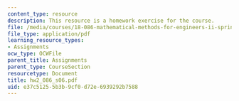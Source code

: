 ```yaml
---
content_type: resource
description: This resource is a homework exercise for the course.
file: /media/courses/18-086-mathematical-methods-for-engineers-ii-spring-2006/e37c51255b3b9cf0d72e6939292b7588_hw2_086_s06.pdf
file_type: application/pdf
learning_resource_types:
- Assignments
ocw_type: OCWFile
parent_title: Assignments
parent_type: CourseSection
resourcetype: Document
title: hw2_086_s06.pdf
uid: e37c5125-5b3b-9cf0-d72e-6939292b7588
---
```

